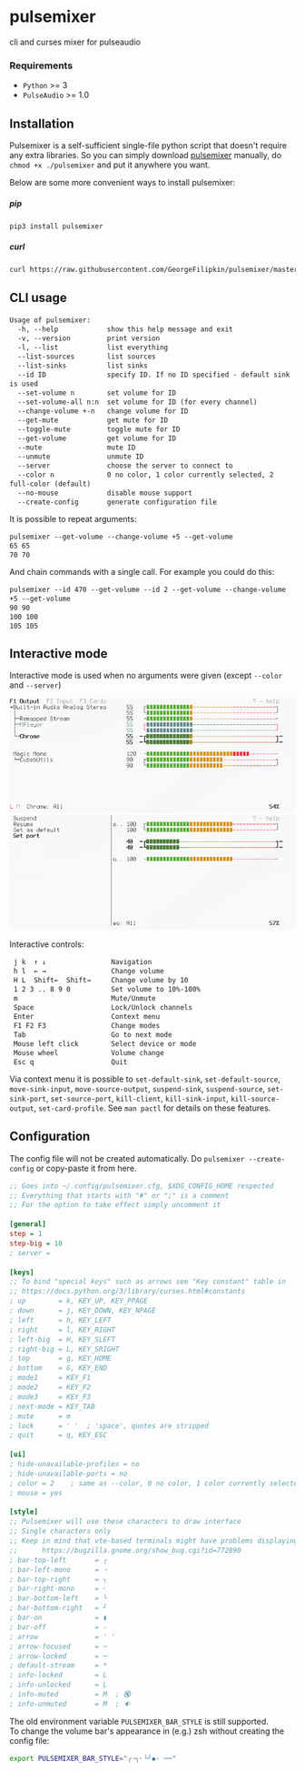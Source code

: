 # pulsemixer
cli and curses mixer for pulseaudio

### Requirements
- `Python` >= 3
- `PulseAudio` >= 1.0

## Installation

Pulsemixer is a self-sufficient single-file python script that doesn't require any extra libraries. So you can simply download [pulsemixer](https://raw.githubusercontent.com/GeorgeFilipkin/pulsemixer/master/pulsemixer) manually, do `chmod +x ./pulsemixer` and put it anywhere you want.

Below are some more convenient ways to install pulsemixer:

##### pip

```
pip3 install pulsemixer
```

##### curl

```sh
curl https://raw.githubusercontent.com/GeorgeFilipkin/pulsemixer/master/pulsemixer > pulsemixer && chmod +x ./pulsemixer
```

## CLI usage
```
Usage of pulsemixer:
  -h, --help            show this help message and exit
  -v, --version         print version
  -l, --list            list everything
  --list-sources        list sources
  --list-sinks          list sinks
  --id ID               specify ID. If no ID specified - default sink is used
  --set-volume n        set volume for ID
  --set-volume-all n:n  set volume for ID (for every channel)
  --change-volume +-n   change volume for ID
  --get-mute            get mute for ID
  --toggle-mute         toggle mute for ID
  --get-volume          get volume for ID
  --mute                mute ID
  --unmute              unmute ID
  --server              choose the server to connect to
  --color n             0 no color, 1 color currently selected, 2 full-color (default)
  --no-mouse            disable mouse support
  --create-config       generate configuration file
```
It is possible to repeat arguments:
```
pulsemixer --get-volume --change-volume +5 --get-volume
65 65
70 70
```
And chain commands with a single call. For example you could do this:
```
pulsemixer --id 470 --get-volume --id 2 --get-volume --change-volume +5 --get-volume
90 90
100 100
105 105
```

## Interactive mode
Interactive mode is used when no arguments were given (except `--color` and `--server`)

![Image of 1](https://raw.githubusercontent.com/GeorgeFilipkin/pulsemixer/img/1.png)
![Image of 2](https://raw.githubusercontent.com/GeorgeFilipkin/pulsemixer/img/2.png)

Interactive controls:
```
 j k  ↑ ↓                Navigation
 h l  ← →                Change volume
 H L  Shift←  Shift→     Change volume by 10
 1 2 3 .. 8 9 0          Set volume to 10%-100%
 m                       Mute/Unmute
 Space                   Lock/Unlock channels
 Enter                   Context menu
 F1 F2 F3                Change modes
 Tab                     Go to next mode
 Mouse left click        Select device or mode
 Mouse wheel             Volume change
 Esc q                   Quit
```

Via context menu it is possible to `set-default-sink`, `set-default-source`, `move-sink-input`, `move-source-output`, `suspend-sink`, `suspend-source`, `set-sink-port`, `set-source-port`, `kill-client`, `kill-sink-input`, `kill-source-output`, `set-card-profile`. See `man pactl` for details on these features.

## Configuration

The config file will not be created automatically. Do `pulsemixer --create-config` or copy-paste it from here.

```ini
;; Goes into ~/.config/pulsemixer.cfg, $XDG_CONFIG_HOME respected
;; Everything that starts with "#" or ";" is a comment
;; For the option to take effect simply uncomment it

[general]
step = 1
step-big = 10
; server = 

[keys]
;; To bind "special keys" such as arrows see "Key constant" table in
;; https://docs.python.org/3/library/curses.html#constants
; up        = k, KEY_UP, KEY_PPAGE
; down      = j, KEY_DOWN, KEY_NPAGE
; left      = h, KEY_LEFT
; right     = l, KEY_RIGHT
; left-big  = H, KEY_SLEFT
; right-big = L, KEY_SRIGHT
; top       = g, KEY_HOME
; bottom    = G, KEY_END
; mode1     = KEY_F1
; mode2     = KEY_F2
; mode3     = KEY_F3
; next-mode = KEY_TAB
; mute      = m
; lock      = ' '  ; 'space', quotes are stripped
; quit      = q, KEY_ESC

[ui]
; hide-unavailable-profiles = no
; hide-unavailable-ports = no
; color = 2    ; same as --color, 0 no color, 1 color currently selected, 2 full-color
; mouse = yes

[style]
;; Pulsemixer will use these characters to draw interface
;; Single characters only
;; Keep in mind that vte-based terminals might have problems displaying wide unicode symbols
;;      https://bugzilla.gnome.org/show_bug.cgi?id=772890
; bar-top-left       = ┌
; bar-left-mono      = ╶
; bar-top-right      = ┐
; bar-right-mono     = ╴
; bar-bottom-left    = └
; bar-bottom-right   = ┘
; bar-on             = ▮
; bar-off            = -
; arrow              = ' '
; arrow-focused      = ─
; arrow-locked       = ─
; default-stream     = *
; info-locked        = L
; info-unlocked      = L
; info-muted         = M  ; 🔇
; info-unmuted       = M  ; 🔉
```

The old environment variable `PULSEMIXER_BAR_STYLE` is still supported.  
To change the volume bar's appearance in (e.g.) zsh without creating the config file:
```bash
export PULSEMIXER_BAR_STYLE="╭╶╮╴╰╯◆· ──"
```
